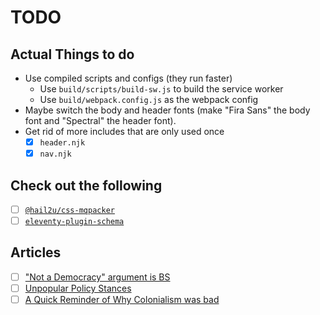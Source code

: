 # TODO

## Actual Things to do

- Use compiled scripts and configs (they run faster)
  - Use `build/scripts/build-sw.js` to build the service worker
  - Use `build/webpack.config.js` as the webpack config
- Maybe switch the body and header fonts (make "Fira Sans" the body font and "Spectral" the header font).
- Get rid of more includes that are only used once
  - [x] `header.njk`
  - [x] `nav.njk`

## Check out the following

- [ ] [`@hail2u/css-mqpacker`](https://github.com/hail2u/node-css-mqpacker)
- [ ] [`eleventy-plugin-schema`](https://github.com/quasibit/eleventy-plugin-schema)

## Articles

- [ ] ["Not a Democracy" argument is BS](https://www.vox.com/policy-and-politics/21507713/mike-lee-democracy-republic-trump-2020)
- [ ] [Unpopular Policy Stances](https://www.vox.com/21502189/preexisting-conditions-trump-republicans)
- [ ] [A Quick Reminder of Why Colonialism was bad](https://www.currentaffairs.org/2017/09/a-quick-reminder-of-why-colonialism-was-bad)
